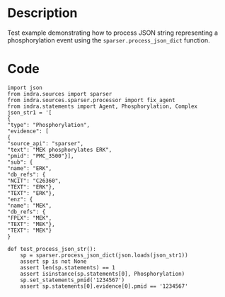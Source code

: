 # Description
Test example demonstrating how to process JSON string representing a phosphorylation event using the `sparser.process_json_dict` function.

# Code
```
import json
from indra.sources import sparser
from indra.sources.sparser.processor import fix_agent
from indra.statements import Agent, Phosphorylation, Complex
json_str1 = '[
{
"type": "Phosphorylation",
"evidence": [
{
"source_api": "sparser",
"text": "MEK phosphorylates ERK",
"pmid": "PMC_3500"}],
"sub": {
"name": "ERK",
"db_refs": {
"NCIT": "C26360",
"TEXT": "ERK"},
"TEXT": "ERK"},
"enz": {
"name": "MEK",
"db_refs": {
"FPLX": "MEK",
"TEXT": "MEK"},
"TEXT": "MEK"}
}

def test_process_json_str():
    sp = sparser.process_json_dict(json.loads(json_str1))
    assert sp is not None
    assert len(sp.statements) == 1
    assert isinstance(sp.statements[0], Phosphorylation)
    sp.set_statements_pmid('1234567')
    assert sp.statements[0].evidence[0].pmid == '1234567'

```
